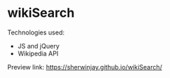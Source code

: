 # wikiSearch

Technologies used: 

- JS and jQuery
- Wikipedia API

Preview link: https://sherwinjay.github.io/wikiSearch/
